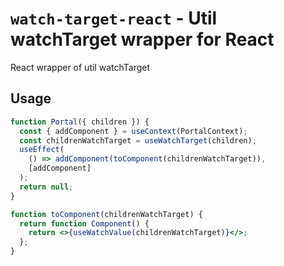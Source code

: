 # `watch-target-react` - Util watchTarget wrapper for React

React wrapper of util watchTarget

## Usage

```jsx
function Portal({ children }) {
  const { addComponent } = useContext(PortalContext);
  const childrenWatchTarget = useWatchTarget(children);
  useEffect(
    () => addComponent(toComponent(childrenWatchTarget)),
    [addComponent]
  );
  return null;
}

function toComponent(childrenWatchTarget) {
  return function Component() {
    return <>{useWatchValue(childrenWatchTarget)}</>;
  };
}
```
